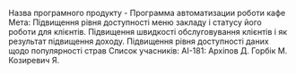 Назва програмного продукту - Программа автоматизации роботи кафе
Мета: 
  Підвищення рівня доступності меню закладу і статусу його роботи для клієнтів.
  Підвищення швидкості обслуговування клієнтів і як результат підвищення доходу.
  Підвищення рівня доступності даних щодо популярності страв
Список учасників:
 АІ-181:
  Архіпов Д.
  Горбік М.
  Козиревич Я.
